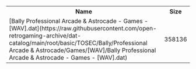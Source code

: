 <table>
<tr><th>Name</th><th>Size</th></tr>
<tr><td>[Bally Professional Arcade & Astrocade - Games - [WAV].dat](https://raw.githubusercontent.com/open-retrogaming-archive/dat-catalog/main/root/basic/TOSEC/Bally/Professional Arcade & Astrocade/Games/[WAV]/Bally Professional Arcade & Astrocade - Games - [WAV].dat)</td><td>358136</td></tr>
</table>
